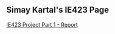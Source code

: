## Simay Kartal's IE423 Page

[IE423 Project Part 1 - Report](https://github.com/BU-IE-423/fall-23-simaykartal/blob/581dbf7b0ab5a0d45874b51868ee319cdacfb11c/REPORT%20IE423%20Project%20Part%201.html)
